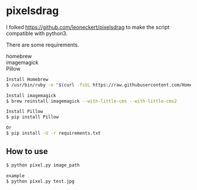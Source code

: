 # pixelsdrag

I folked https://github.com/leoneckert/pixelsdrag to make the script compatible with python3.  

There are some requirements. 
   
homebrew  
imagemagick  
Pillow  

```zsh
Install Homebrew
$ /usr/bin/ruby -e "$(curl -fsSL https://raw.githubusercontent.com/Homebrew/install/master/install)"

Install imagemagick
$ brew reinstall imagemagick --with-little-cms --with-little-cms2

Install Pillow
$ pip install Pillow

Or
$ pip install -U -r requirements.txt 
```


## How to use
```zsh
$ python pixel.py image_path

example
$ python pixel.py test.jpg
```
